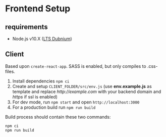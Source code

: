 # Frontend Setup
## requirements
* Node.js v10.X ([LTS Dubnium](https://nodejs.org/download/release/latest-dubnium/))

## Client

Based upon `create-react-app`. SASS is enabled, but only compiles to .css-files. 

1. Install dependencies `npm ci`
2. Create and setup `CLIENT_FOLDER/src/env.js` (use **env.example.js** as template and replace _http://example.com_ with your backend domain and _https_ if ssl is enabled)
3. For dev mode, run `npm start` and open `http://localhost:3000`
4. For a production build run `npm run build`

Build process should contain these two commands:

```
npm ci
npm run build
```
